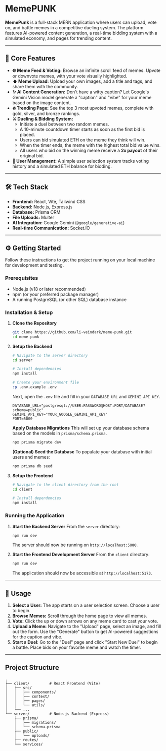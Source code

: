 # MemePUNK

**MemePunk** is a full-stack MERN application where users can upload, vote on, and battle memes in a competitive dueling system. The platform features AI-powered content generation, a real-time bidding system with a simulated economy, and pages for trending content.



---

## 🚀 Core Features

*   **🌐 Meme Feed & Voting:** Browse an infinite scroll feed of memes. Upvote or downvote memes, with your vote visually highlighted.
*   **⬆️ Meme Upload:** Upload your own images, add a title and tags, and share them with the community.
*   **✨ AI Content Generation:** Don't have a witty caption? Let Google's Gemini Vision model generate a "caption" and "vibe" for your meme based on the image content.
*   **🔥 Trending Page:** See the top 3 most upvoted memes, complete with gold, silver, and bronze rankings.
*   **⚔️ Dueling & Bidding System:**
    *   Initiate a duel between two random memes.
    *   A 10-minute countdown timer starts as soon as the first bid is placed.
    *   Users can bid simulated ETH on the meme they think will win.
    *   When the timer ends, the meme with the highest total bid value wins.
    *   All users who bid on the winning meme receive a **2x payout** of their original bid.
*   **👤 User Management:** A simple user selection system tracks voting history and a simulated ETH balance for bidding.

---

## 🛠️ Tech Stack

*   **Frontend:** React, Vite, Tailwind CSS
*   **Backend:** Node.js, Express.js
*   **Database:** Prisma ORM
*   **File Uploads:** Multer
*   **AI Integration:** Google Gemini (`@google/generative-ai`)
*   **Real-time Communication:** Socket.IO

---

## ⚙️ Getting Started

Follow these instructions to get the project running on your local machine for development and testing.

### Prerequisites

*   Node.js (v18 or later recommended)
*   npm (or your preferred package manager)
*   A running PostgreSQL (or other SQL) database instance

### Installation & Setup

1.  **Clone the Repository**
    ```bash
    git clone https://github.com/li-veindark/meme-punk.git
    cd meme-punk
    ```

2.  **Setup the Backend**
    ```bash
    # Navigate to the server directory
    cd server

    # Install dependencies
    npm install

    # Create your environment file
    cp .env.example .env
    ```
    Next, open the `.env` file and fill in your `DATABASE_URL` and `GEMINI_API_KEY`.
    ```env
    DATABASE_URL="postgresql://USER:PASSWORD@HOST:PORT/DATABASE?schema=public"
    GEMINI_API_KEY="YOUR_GOOGLE_GEMINI_API_KEY"
    PORT=5000
    ```

    **Apply Database Migrations**
    This will set up your database schema based on the models in `prisma/schema.prisma`.
    ```bash
    npx prisma migrate dev
    ```
    
    **(Optional) Seed the Database**
    To populate your database with initial users and memes:
    ```bash
    npx prisma db seed
    ```

3.  **Setup the Frontend**
    ```bash
    # Navigate to the client directory from the root
    cd client

    # Install dependencies
    npm install
    ```

### Running the Application

1.  **Start the Backend Server**
    From the `server` directory:
    ```bash
    npm run dev
    ```
    The server should now be running on `http://localhost:5000`.

2.  **Start the Frontend Development Server**
    From the `client` directory:
    ```bash
    npm run dev
    ```
    The application should now be accessible at `http://localhost:5173`.

---

## 📖 Usage

1.  **Select a User:** The app starts on a user selection screen. Choose a user to begin.
2.  **Browse Memes:** Scroll through the home page to view all memes.
3.  **Vote:** Click the up or down arrows on any meme card to cast your vote.
4.  **Upload a Meme:** Navigate to the "Upload" page, select an image, and fill out the form. Use the "Generate" button to get AI-powered suggestions for the caption and vibe.
5.  **Start a Duel:** Go to the "Duel" page and click "Start New Duel" to begin a battle. Place bids on your favorite meme and watch the timer.

---

## Project Structure

```
.
├── client/         # React Frontend (Vite)
│   ├── src/
│   │   ├── components/
│   │   ├── context/
│   │   ├── pages/
│   │   └── utils/
│   └── ...
└── server/         # Node.js Backend (Express)
    ├── prisma/
    │   ├── migrations/
    │   └── schema.prisma
    ├── public/
    │   └── uploads/
    ├── routes/
    └── services/
```
